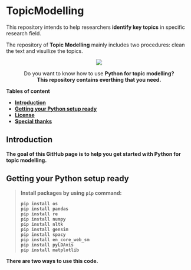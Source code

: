 # TopicModelling
This repository intends to help researchers **identify key topics** in specific research field. 

The repository of **Topic Modelling** mainly includes two procedures: clean the text and visullize the topics.

<p align="center"> 
  <a href="https://opensource.org/licenses/MIT"><img src="https://img.shields.io/badge/license-MIT-blue.svg"></a>

</p>


<p align="center">
  Do you want to know how to use <strong>Python<strong> for topic modelling? <br>
  This repository contains everthing that you need.
  
</p>


Tables of content

  * [Introduction](#introduction)
  * [Getting your Python setup ready](#setup)
  * [License](#license)
  * [Special thanks](#specialthanks)


<h2 id="introduction">Introduction</h2>

The goal of this GitHub page is to help you get started with Python for topic modelling. 

<h2 id="setup">Getting your Python setup ready</h2>

>Install packages by using `pip` command:
>
>`pip install os`<br>
>`pip install pandas`<br>
>`pip install re`<br>
>`pip install numpy`<br>
>`pip install nltk`<br>
>`pip install gensim`<br>
>`pip install spacy`<br>
>`pip install en_core_web_sm`<br>
>`pip install pyLDAvis`<br>
>`pip install matplotlib`<br>
>

There are two ways to use this code.
